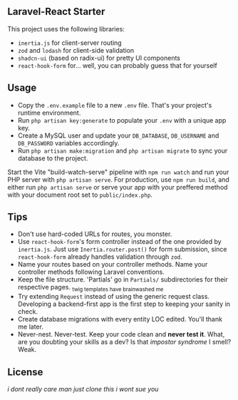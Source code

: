## Laravel-React Starter

This project uses the following libraries:
- `inertia.js` for client-server routing
- `zod` and `lodash` for client-side validation
- `shadcn-ui` (based on radix-ui) for pretty UI components
- `react-hook-form` for... well, you can probably guess that for yourself

## Usage
- Copy the `.env.example` file to a new `.env` file. That's your project's runtime environment.
- Run `php artisan key:generate` to populate your `.env` with a unique app key.
- Create a MySQL user and update your `DB_DATABASE`, `DB_USERNAME` and `DB_PASSWORD` variables accordingly.
- Run `php artisan make:migration` and `php artisan migrate` to sync your database to the project.

Start the Vite "build-watch-serve" pipeline with `npm run watch` and run your PHP server with `php artisan serve`. For production, use `npm run build`, and either run `php artisan serve` or serve your app with your preffered method with your document root set to `public/index.php`.

## Tips
- Don't use hard-coded URLs for routes, you monster.
- Use `react-hook-form`'s form controller instead of the one provided by `inertia.js`. Just use `Inertia.router.post()` for form submission, since `react-hook-form` already handles validation through `zod`.
- Name your routes based on your controller methods. Name your controller methods following Laravel conventions.
- Keep the file structure. 'Partials' go in `Partials/` subdirectories for their respective pages. <sub>twig templates have brainwashed me</sub>
- Try extending `Request` instead of using the generic request class. Developing a backend-first app is the first step to keeping your sanity in check.
- Create database migrations with every entity LOC edited. You'll thank me later.
- Never-nest. Never-test. Keep your code clean and **never test it**. What, are you doubting your skills as a dev? Is that *impostor syndrome* I smell? Weak.

## License
*i dont really care man just clone this i wont sue you*
